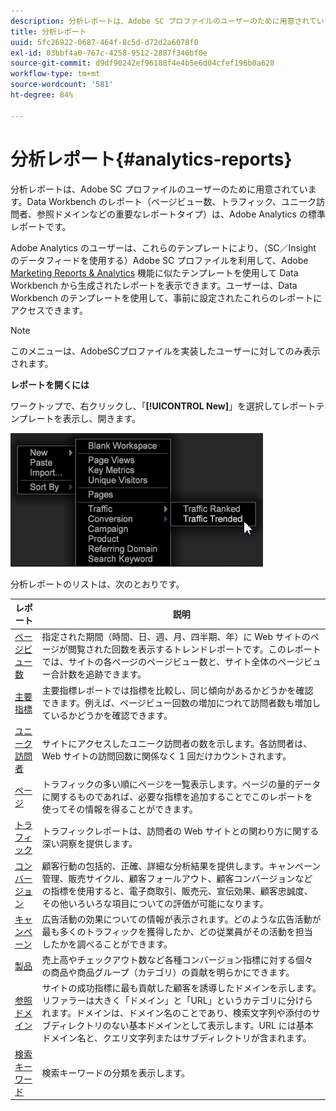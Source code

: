 ```yaml
---
description: 分析レポートは、Adobe SC プロファイルのユーザーのために用意されています。Data Workbench のレポート（ページビュー数、トラフィック、ユニーク訪問者、参照ドメインなどの重要なレポートタイプ）は、Adobe Analytics の標準レポートです。
title: 分析レポート
uuid: 5fc26922-0687-464f-8c5d-d72d2a6078f0
exl-id: 03bbf4a0-767c-4258-9512-2887f346bf0e
source-git-commit: d9df90242ef96188f4e4b5e6d04cfef196b0a628
workflow-type: tm+mt
source-wordcount: '581'
ht-degree: 84%

---
```


# 分析レポート{#analytics-reports}

分析レポートは、Adobe SC プロファイルのユーザーのために用意されています。Data Workbench のレポート（ページビュー数、トラフィック、ユニーク訪問者、参照ドメインなどの重要なレポートタイプ）は、Adobe Analytics の標準レポートです。

Adobe Analytics のユーザーは、これらのテンプレートにより、（SC／Insight のデータフィードを使用する）Adobe SC プロファイルを利用して、Adobe [Marketing Reports &amp; Analytics](http://www.adobe.com/solutions/digital-analytics/marketing-reports-analytics.html?promoid=KAUCM) 機能に似たテンプレートを使用して Data Workbench から生成されたレポートを表示できます。ユーザーは、Data Workbench のテンプレートを使用して、事前に設定されたこれらのレポートにアクセスできます。

>[!NOTE]
>
>このメニューは、AdobeSCプロファイルを実装したユーザーに対してのみ表示されます。

**レポートを開くには**

ワークトップで、右クリックし、「**[!UICONTROL New]**」を選択してレポートテンプレートを表示し、開きます。

![](assets/template_reports.png)

分析レポートのリストは、次のとおりです。

| レポート | 説明 |
|---|---|
| [ページビュー数](https://docs.adobe.com/content/help/ja-JP/analytics/components/variables/dimensions-reports/reports-page-views.html) | 指定された期間（時間、日、週、月、四半期、年）に Web サイトのページが閲覧された回数を表示するトレンドレポートです。このレポートでは、サイトの各ページのページビュー数と、サイト全体のページビュー合計数を追跡できます。 |
| [主要指標](https://docs.adobe.com/help/en/analytics/components/variables/dimensions-reports/reports-key-metrics.html) | 主要指標レポートでは指標を比較し、同じ傾向があるかどうかを確認できます。例えば、ページビュー回数の増加につれて訪問者数も増加しているかどうかを確認できます。 |
| [ユニーク訪問者](https://docs.adobe.com/content/help/ja-JP/analytics/components/metrics/unique-visitors.html) | サイトにアクセスしたユニーク訪問者の数を示します。各訪問者は、Web サイトの訪問回数に関係なく 1 回だけカウントされます。 |
| [ページ](https://docs.adobe.com/content/help/en/analytics/components/variables/dimensions-reports/reports-pages.html) | トラフィックの多い順にページを一覧表示します。ページの量的データに関するものであれば、必要な指標を追加することでこのレポートを使ってその情報を得ることができます。 |
| [トラフィック](https://docs.adobe.com/help/en/analytics/components/variables/dimensions-reports/reports-traffic.html) | トラフィックレポートは、訪問者の Web サイトとの関わり方に関する深い洞察を提供します。 |
| [コンバージョン](https://docs.adobe.com/content/help/ja-JP/analytics/components/dimensions/evar.html) | 顧客行動の包括的、正確、詳細な分析結果を提供します。キャンペーン管理、販売サイクル、顧客フォールアウト、顧客コンバージョンなどの指標を使用すると、電子商取引、販売元、宣伝効果、顧客忠誠度、その他いろいろな項目についての評価が可能になります。 |
| [キャンペーン](https://docs.adobe.com/content/help/en/analytics/components/variables/dimensions-reports/reports-campaigns.html) | 広告活動の効果についての情報が表示されます。どのような広告活動が最も多くのトラフィックを獲得したか、どの従業員がその活動を担当したかを調べることができます。 |
| [製品](https://docs.adobe.com/content/help/ja-JP/analytics/components/variables/dimensions-reports/reports-products.html) | 売上高やチェックアウト数など各種コンバージョン指標に対する個々の商品や商品グループ（カテゴリ）の貢献を明らかにできます。 |
| [参照ドメイン](https://docs.adobe.com/content/help/en/analytics/components/variables/dimensions-reports/reports-referring-domains.html) | サイトの成功指標に最も貢献した顧客を誘導したドメインを示します。リファラーは大きく「ドメイン」と「URL」というカテゴリに分けられます。ドメインは、ドメイン名のことであり、検索文字列や添付のサブディレクトリのない基本ドメインとして表示します。URL には基本ドメイン名と、クエリ文字列またはサブディレクトリが含まれます。 |
| [検索キーワード](https://docs.adobe.com/content/help/en/analytics/components/variables/dimensions-reports/reports-search-keywords.html) | 検索キーワードの分類を表示します。 |
